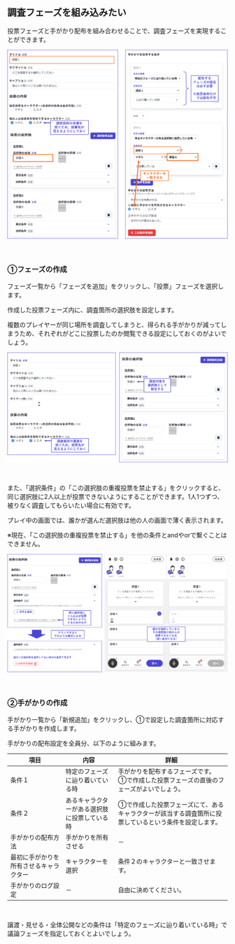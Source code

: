 ## 調査フェーズを組み込みたい

投票フェーズと手がかり配布を組み合わせることで、調査フェーズを実現することができます。

![](../images/investigation1.png)

<br>

### ①フェーズの作成

フェーズ一覧から「フェーズを追加」をクリックし、「投票」フェーズを選択します。

作成した投票フェーズ内に、調査箇所の選択肢を設定します。

複数のプレイヤーが同じ場所を調査してしまうと、得られる手がかりが減ってしまうため、それぞれがどこに投票したのか閲覧できる設定にしておくのがよいでしょう。

![](../images/investigation3.png)

<br>

また、「選択条件」の「この選択肢の重複投票を禁止する」をクリックすると、同じ選択肢に2人以上が投票できないようにすることができます。1人1つずつ、被りなく調査してもらいたい場合に有効です。

プレイ中の画面では、誰かが選んだ選択肢は他の人の画面で薄く表示されます。

※現在、「この選択肢の重複投票を禁止する」を他の条件とandやorで繋ぐことはできません。

![](../images/investigation2.png)

<br>

### ②手がかりの作成

手がかり一覧から「新規追加」をクリックし、①で設定した調査箇所に対応する手がかりを作成します。

手がかりの配布設定を全員分、以下のように組みます。

| 項目                 | 内容                           | 詳細             |
| -------------------- | ----------------------------- | ------------------------------------- |
| 条件１    | 特定のフェーズに辿り着いている時 | 手がかりを配布するフェーズです。<br>①で作成した投票フェーズの直後のフェーズがよいでしょう。 |
| 条件２   | あるキャラクターがある選択肢に投票している時 | ①で作成した投票フェーズにて、あるキャラクターが該当する調査箇所に投票しているという条件を設定します。    |
| 手がかりの配布方法　　   | 手がかりを所有させる  | －       |
| 最初に手がかりを所有させるキャラクター       | キャラクターを選択  | 条件２のキャラクターと一致させます。 |
| 手がかりのログ設定 | － | 自由に決めてください。   | 

<br>

譲渡・見せる・全体公開などの条件は「特定のフェーズに辿り着いている時」で議論フェーズを指定しておくとよいでしょう。

